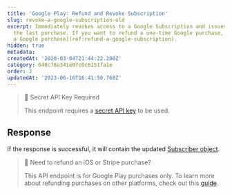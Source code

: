 ```yaml
---
title: 'Google Play: Refund and Revoke Subscription'
slug: revoke-a-google-subscription-old
excerpt: Immediately revokes access to a Google Subscription and issues a refund for
  the last purchase. If you want to refund a one-time Google purchase, see [refund
  a Google purchase](ref:refund-a-google-subscription).
hidden: true
metadata: 
createdAt: '2020-03-04T21:44:22.200Z'
category: 648c78a341e07c0c6151fa1e
order: 2
updatedAt: '2023-06-16T16:41:50.768Z'
---
```

> 🚧 Secret API Key Required
> 
> This endpoint requires a [secret API key](doc:authentication) to be used.

## Response

If the response is successful, it will contain the updated [Subscriber object](ref:subscribers#the-subscriber-object).

> 📘 Need to refund an iOS or Stripe purchase?
> 
> This API endpoint is for Google Play purchases only. To learn more about refunding purchases on other platforms, check out this [guide](doc:managing-subscriptions#refunding-purchases).